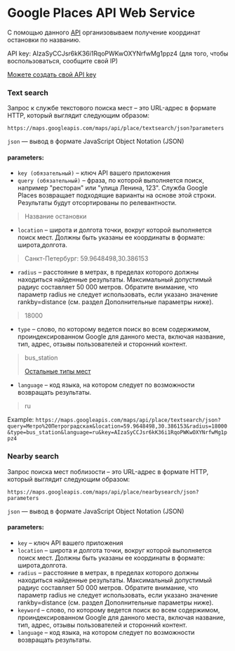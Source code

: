 # Google Places API Web Service
С помощью данного [API](https://developers.google.com/places/web-service/?hl=ru) организовываем получение координат остановки по названию.

API key: AIzaSyCCJsr6kK36i1RqoPWKwOXYNrfwMg1ppz4 (для того, чтобы воспользоваться, сообщите свой IP)

[Можете создать свой API key](https://support.google.com/googleapi/answer/6158862?hl=ru)

### Text search
Запрос к службе текстового поиска мест – это URL-адрес в формате HTTP, который выглядит следующим образом:
```
https://maps.googleapis.com/maps/api/place/textsearch/json?parameters
```
`json` — вывод в формате JavaScript Object Notation (JSON)

#### parameters:
+ `key (обязательный)` – ключ API вашего приложения
+ `query (обязательный)` – фраза, по которой выполняется поиск, например "ресторан" или "улица Ленина, 123". Служба Google Places возвращает подходящие варианты на основе этой строки. Результаты будут отсортированы по релевантности.
> Название остановки
+ `location` – широта и долгота точки, вокруг которой выполняется поиск мест. Должны быть указаны ее координаты в формате: широта,долгота.
> Санкт-Петербург: 59.9648498,30.386153
+ `radius` – расстояние в метрах, в пределах которого должны находиться найденные результаты. Максимальный допустимый радиус составляет 50 000 метров. Обратите внимание, что параметр radius не следует использовать, если указано значение rankby=distance (см. раздел Дополнительные параметры ниже).
> 18000
+ `type` – слово, по которому ведется поиск во всем содержимом, проиндексированном Google для данного места, включая название, тип, адрес, отзывы пользователей и сторонний контент.
> bus_station
>
>[Остальные типы мест](https://developers.google.com/places/web-service/supported_types?hl=ru)
+ `language` – код языка, на котором следует по возможности возвращать результаты.
> ru

Example: `https://maps.googleapis.com/maps/api/place/textsearch/json?query=Метро%20Петроградская&location=59.9648498,30.386153&radius=18000&type=bus_station&language=ru&key=AIzaSyCCJsr6kK36i1RqoPWKwOXYNrfwMg1ppz4`


### Nearby search
Запрос поиска мест поблизости – это URL-адрес в формате HTTP, который выглядит следующим образом:
```
https://maps.googleapis.com/maps/api/place/nearbysearch/json?parameters
```
`json` — вывод в формате JavaScript Object Notation (JSON)

#### parameters:
+ `key` – ключ API вашего приложения
+ `location` – широта и долгота точки, вокруг которой выполняется поиск мест. Должны быть указаны ее координаты в формате: широта,долгота.
+ `radius` – расстояние в метрах, в пределах которого должны находиться найденные результаты. Максимальный допустимый радиус составляет 50 000 метров. Обратите внимание, что параметр radius не следует использовать, если указано значение rankby=distance (см. раздел Дополнительные параметры ниже).
+ `keyword` – слово, по которому ведется поиск во всем содержимом, проиндексированном Google для данного места, включая название, тип, адрес, отзывы пользователей и сторонний контент.
+ `language` – код языка, на котором следует по возможности возвращать результаты.
